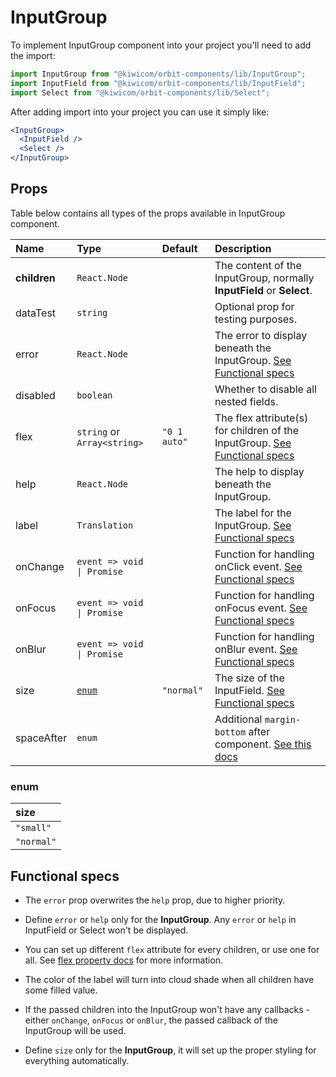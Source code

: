 # InputGroup

To implement InputGroup component into your project you'll need to add the import:

```jsx
import InputGroup from "@kiwicom/orbit-components/lib/InputGroup";
import InputField from "@kiwicom/orbit-components/lib/InputField";
import Select from "@kiwicom/orbit-components/lib/Select";
```

After adding import into your project you can use it simply like:

```jsx
<InputGroup>
  <InputField />
  <Select />
</InputGroup>
```

## Props

Table below contains all types of the props available in InputGroup component.

| Name         | Type                        | Default      | Description                                                                                                                                                    |
| :----------- | :-------------------------- | :----------- | :------------------------------------------------------------------------------------------------------------------------------------------------------------- |
| **children** | `React.Node`                |              | The content of the InputGroup, normally **InputField** or **Select**.                                                                                          |
| dataTest     | `string`                    |              | Optional prop for testing purposes.                                                                                                                            |
| error        | `React.Node`                |              | The error to display beneath the InputGroup. [See Functional specs](#functional-specs)                                                                         |
| disabled     | `boolean`                   |              | Whether to disable all nested fields.                                                                                                                          |
| flex         | `string` or `Array<string>` | `"0 1 auto"` | The flex attribute(s) for children of the InputGroup. [See Functional specs](#functional-specs)                                                                |
| help         | `React.Node`                |              | The help to display beneath the InputGroup.                                                                                                                    |
| label        | `Translation`               |              | The label for the InputGroup. [See Functional specs](#functional-specs)                                                                                        |
| onChange     | `event => void \| Promise`  |              | Function for handling onClick event. [See Functional specs](#functional-specs)                                                                                 |
| onFocus      | `event => void \| Promise`  |              | Function for handling onFocus event. [See Functional specs](#functional-specs)                                                                                 |
| onBlur       | `event => void \| Promise`  |              | Function for handling onBlur event. [See Functional specs](#functional-specs)                                                                                  |
| size         | [`enum`](#enum)             | `"normal"`   | The size of the InputField. [See Functional specs](#functional-specs)                                                                                          |
| spaceAfter   | `enum`                      |              | Additional `margin-bottom` after component. [See this docs](https://github.com/kiwicom/orbit/tree/master/packages/orbit-components/src/common/getSpacingToken) |

### enum

| size       |
| :--------- |
| `"small"`  |
| `"normal"` |

## Functional specs

- The `error` prop overwrites the `help` prop, due to higher priority.

- Define `error` or `help` only for the **InputGroup**. Any `error` or `help` in InputField or Select won't be displayed.

- You can set up different `flex` attribute for every children, or use one for all. See [flex property docs](https://www.w3schools.com/cssref/css3_pr_flex.asp) for more information.

- The color of the label will turn into cloud shade when all children have some filled value.

- If the passed children into the InputGroup won't have any callbacks - either `onChange`, `onFocus` or `onBlur`, the passed callback of the InputGroup will be used.

- Define `size` only for the **InputGroup**, it will set up the proper styling for everything automatically.
